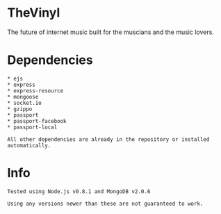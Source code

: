 TheVinyl
========

The future of internet music built for the muscians and the music lovers.

# Dependencies

	* ejs
	* express
	* express-resource
	* mongoose
	* socket.io
	* gzippo
	* passport
	* passport-facebook
	* passport-local

	All other dependencies are already in the repository or installed automatically.

# Info

	Tested using Node.js v0.8.1 and MongoDB v2.0.6

	Using any versions newer than these are not guaranteed to work.